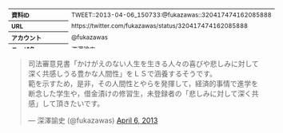 <table style="font-size: 9pt; width: 610px; margin-bottom: 20px; height: 80px;">
<tbody>
    <tr>
        <th align=left>資料ID</th>
        <td align=left>TWEET::2013-04-06_150733:@fukazawas::320417474162085888</td>
    </tr>
    <tr>
        <th align=left>URL</th>
        <td align=left>https://twitter.com/fukazawas/status/320417474162085888</td>
    </tr>
    <tr>
        <th align=left>アカウント</th>
        <td align=left>@fukazawas</td>
    </tr>
    <tr>
        <th align=left>ユーザ名</th>
        <td align=left>深澤諭史</td>
    </tr>
    <tr>
        <th align=left>ツイートの記録日時</th>
        <td align=left>created_at 2022-08-25_1416</td>
    </tr>
</tbody>
</table>
<blockquote class="twitter-tweet" data-width="450"  data-lang="ja"><p lang="ja" dir="ltr">司法審意見書「かけがえのない人生を生きる人々の喜びや悲しみに対して深く共感しうる豊かな人間性」をＬＳで涵養するそうです。<br>範を示すため，是非，その人間性とやらを発揮して，経済的事情で進学を断念した学生や，借金漬けの修習生，未登録者の「悲しみに対して深く共感」して頂きたいです。</p>&mdash; 深澤諭史 (@fukazawas) <a href="https://twitter.com/fukazawas/status/320417474162085888?ref_src=twsrc%5Etfw">April 6, 2013</a></blockquote>
<script async src="https://platform.twitter.com/widgets.js" charset="utf-8"></script>


